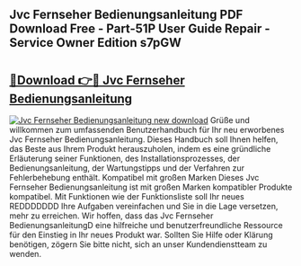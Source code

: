 ## Jvc Fernseher Bedienungsanleitung PDF Download Free - Part-51P User Guide Repair - Service Owner Edition s7pGW

# <h2><a href="http://df2wus.blite.top/?on=Jvc+Fernseher+Bedienungsanleitung">🔗Download 👉🔴 Jvc Fernseher Bedienungsanleitung</a></h2>

[![Jvc Fernseher Bedienungsanleitung new download](https://i.imgur.com/lujVjoI.png)](http://df2wus.blite.top/?on=Jvc+Fernseher+Bedienungsanleitung)
Grüße und willkommen zum umfassenden Benutzerhandbuch für Ihr neu erworbenes Jvc Fernseher Bedienungsanleitung. Dieses Handbuch soll Ihnen helfen, das Beste aus Ihrem Produkt herauszuholen, indem es eine gründliche Erläuterung seiner Funktionen, des Installationsprozesses, der Bedienungsanleitung, der Wartungstipps und der Verfahren zur Fehlerbehebung enthält. Kompatibel mit großen Marken Dieses Jvc Fernseher Bedienungsanleitung ist mit großen Marken kompatibler Produkte kompatibel. Mit Funktionen wie der Funktionsliste soll Ihr neues REDDDDDDD Ihre Aufgaben vereinfachen und Sie in die Lage versetzen, mehr zu erreichen. Wir hoffen, dass das Jvc Fernseher BedienungsanleitungD eine hilfreiche und benutzerfreundliche Ressource für den Einstieg in Ihr neues Produkt war. Sollten Sie Hilfe oder Klärung benötigen, zögern Sie bitte nicht, sich an unser Kundendienstteam zu wenden.
